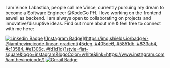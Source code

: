 I am Vince Labastida, people call me Vince, currently pursuing my dream to become a Software Engineer @KodeGo PH. I love working on the frontend aswell as backend. I am always open to collaborating on projects and innovative/disruptive ideas. Find out more about me & feel free to connect with me here:

[![Linkedin Badge](https://img.shields.io/badge/-VinceAndreiLabastida-blue?style=flat-square&logo=Linkedin&logoColor=white&link=https://www.linkedin.com/in/vince-andrei-labastida-135685213/)](https://www.linkedin.com/in/vince-andrei-labastida-135685213/)
[![Instagram Badge](https://img.shields.io/badge/-@iamthevincicode-linear-gradient(45deg, #405de6, #5851db, #833ab4, #c13584, #e1306c, #fd1d1d)?style=flat-square&logo=instagram&logoColor=white&link=https://www.instagram.com/iamthevincicode/)](https://www.instagram.com/iamthevincicode/)
[![Gmail Badge](https://img.shields.io/badge/-iamthevincicode@gmail.com-34a853?style=flat-square&logo=Gmail&logoColor=white&link=mailto:kanna6501@gmail.com)](mailto:kanna6501@gmail.com)
